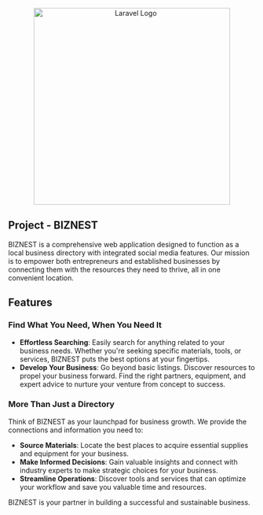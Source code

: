 <p align="center"><img src="https://github.com/usamd/Local_Business_Directory/assets/146975240/cde8f6d6-5089-47c6-8dec-84c9b828868c" width="400" alt="Laravel Logo"></p>

## Project - BIZNEST

BIZNEST is a comprehensive web application designed to function as a local business directory with integrated social media features. Our mission is to empower both entrepreneurs and established businesses by connecting them with the resources they need to thrive, all in one convenient location.

## Features

### Find What You Need, When You Need It

- **Effortless Searching**: Easily search for anything related to your business needs. Whether you're seeking specific materials, tools, or services, BIZNEST puts the best options at your fingertips.
- **Develop Your Business**: Go beyond basic listings. Discover resources to propel your business forward. Find the right partners, equipment, and expert advice to nurture your venture from concept to success.

### More Than Just a Directory

Think of BIZNEST as your launchpad for business growth. We provide the connections and information you need to:

- **Source Materials**: Locate the best places to acquire essential supplies and equipment for your business.
- **Make Informed Decisions**: Gain valuable insights and connect with industry experts to make strategic choices for your business.
- **Streamline Operations**: Discover tools and services that can optimize your workflow and save you valuable time and resources.

BIZNEST is your partner in building a successful and sustainable business.
